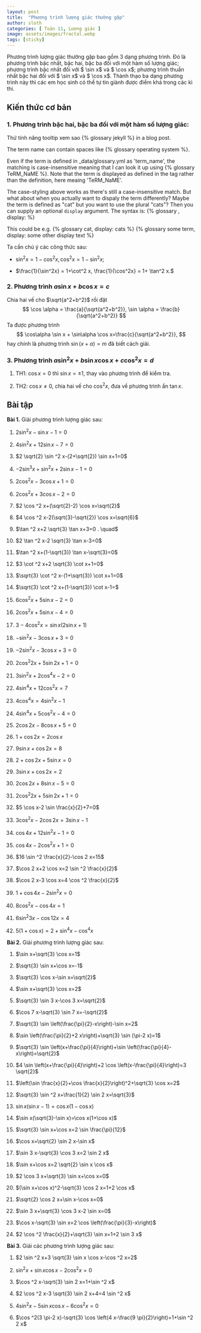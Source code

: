 ```yaml
---
layout: post
title:  "Phương trình lượng giác thường gặp"
author: sloth
categories: [ Toán 11, Lượng giác ]
image: assets/images/fractal.webp
tags: [sticky]
---
```


Phương trình lượng giác thường gặp bao gồm 3 dạng phương trình. Đó là phương trình bậc nhất, bậc hai, bậc ba đối với một hàm số lượng giác; phương trình bậc nhất đối với $ \sin x$ và $ \cos x$; phương trình thuần nhất bậc hai đối  với $ \sin x$ và $ \cos x$. Thành thạo ba dạng phương trình này thì các em học sinh có thể tự tin giành được điểm khá trong các kì thi. 

## Kiến thức cơ bản

### 1. Phương trình bậc hai, bậc ba đối với một hàm số lượng giác:

Thử tính năng tooltip xem sao {% glossary jekyll %} in a blog post.

The term name can contain spaces like {% glossary operating system %}.

Even if the term is defined in _data/glossary.yml as 'term_name', the matching is case-insensitive meaning that I can look it up using {% glossary TeRM_NaME %}. Note that the term is displayed as defined in the tag rather than the definition, here meaing 'TeRM_NaME'.

The case-styling above works as there's still a case-insensitive match. But what about when you actually want to dispaly the term differently? Maybe the term is defined as "cat" but you want to use the plural "cats"? Then you can supply an optional `display` argument. The syntax is:
{% glossary <term>, display: <diplay name> %}

This could be e.g.
{% glossary cat, display: cats %}
{% glossary some term, display: some other display text %}

Ta cần chú ý các công thức sau:

-   $\sin^2x =1 - \cos^2x, \cos^2x =  1 - \sin^2x;$

-   $\frac{1}{\sin^2x}  = 1+\cot^2 x, \frac{1}{\cos^2x} = 1+ \tan^2 x.$

### 2. Phương trình $a\sin x + b \cos x =c$

Chia hai vế cho $\sqrt{a^2+b^2}$ rồi đặt
$$
\cos \alpha = \frac{a}{\sqrt{a^2+b^2}}, \sin \alpha = \frac{b}{\sqrt{a^2+b^2}}
$$
Ta được phương trình
$$
\cos\alpha \sin x + \sin\alpha \cos x=\frac{c}{\sqrt{a^2+b^2}},
$$
hay chính là phương trình  $\sin\left(x+\alpha\right) = m$ đã biết cách giải.

### 3\. Phương trình $a \sin^2x + b \sin x \cos x + c \cos^2x =d$

1.  TH1: $\cos x = 0$ thì $\sin x = \pm 1$, thay vào phương trình để
    kiểm tra.

2.  TH2: $\cos x \ne 0$, chia hai vế cho $\cos^2x$, đưa về phương trình
    ẩn $\tan x.$

## Bài tập

**Bài 1.** Giải phương trình lượng giác sau:

1.  $2 \sin ^2 x-\sin x-1=0$

2.  $4 \sin ^2 x+12 \sin x-7=0$

3.  $2 \sqrt{2} \sin ^2 x-(2+\sqrt{2}) \sin x+1=0$

4.  $-2 \sin ^3 x+\sin ^2 x+2 \sin x-1=0$

5.  $2 \cos ^2 x-3 \cos x+1=0$

6.  $2 \cos ^2 x+3 \cos x-2=0$

7.  $2 \cos ^2 x+(\sqrt{2}-2) \cos x=\sqrt{2}$

8.  $4 \cos ^2 x-2(\sqrt{3}-\sqrt{2}) \cos x=\sqrt{6}$

9.  $\tan ^2 x+2 \sqrt{3} \tan x+3=0 . \quad$

10.  $2 \tan ^2 x-2 \sqrt{3} \tan x-3=0$

11.  $\tan ^2 x+(1-\sqrt{3}) \tan x-\sqrt{3}=0$

12.  $3 \cot ^2 x+2 \sqrt{3} \cot x+1=0$

13.  $\sqrt{3} \cot ^2 x-(1+\sqrt{3}) \cot x+1=0$

14.  $\sqrt{3} \cot ^2 x+(1-\sqrt{3}) \cot x-1=$

15.  $6 \cos ^2 x+5 \sin x-2=0$

16.  $2 \cos ^2 x+5 \sin x-4=0$

17.  $3-4 \cos ^2 x=\sin x(2 \sin x+1)$

18.  $-\sin ^2 x-3 \cos x+3=0$

19.  $-2 \sin ^2 x-3 \cos x+3=0$

20.  $2 \cos ^2 2 x+5 \sin 2 x+1=0$

21.  $3 \sin ^2 x+2 \cos ^4 x-2=0$

22.  $4 \sin ^4 x+12 \cos ^2 x=7$

23.  $4 \cos ^4 x=4 \sin ^2 x-1$

24.  $4 \sin ^4 x+5 \cos ^2 x-4=0$

25.  $2 \cos 2 x-8 \cos x+5=0$

26.  $1+\cos 2 x=2 \cos x$

27.  $9 \sin x+\cos 2 x=8$

28.  $2+\cos 2 x+5 \sin x=0$

29.  $3 \sin x+\cos 2 x=2$

30.  $2 \cos 2 x+8 \sin x-5=0$

31.  $2 \cos ^2 2 x+5 \sin 2 x+1=0$

32.  $5 \cos x-2 \sin \frac{x}{2}+7=0$

33.  $3 \cos ^2 x-2 \cos 2 x=3 \sin x-1$

34.  $\cos 4 x+12 \sin ^2 x-1=0$

35.  $\cos 4 x-2 \cos ^2 x+1=0$

36.  $16 \sin ^2 \frac{x}{2}-\cos 2 x=15$

37.  $\cos 2 x+2 \cos x=2 \sin ^2 \frac{x}{2}$

38.  $\cos 2 x-3 \cos x=4 \cos ^2 \frac{x}{2}$

39.  $1+\cos 4 x-2 \sin ^2 x=0$

40.  $8 \cos ^2 x-\cos 4 x=1$

41.  $6 \sin ^2 3 x-\cos 12 x=4$

42.  $5(1+\cos x)=2+\sin ^4 x-\cos ^4 x$

**Bài 2.** Giải phương trình lượng giác sau:

1.  $\sin x+\sqrt{3} \cos x=1$

2.  $\sqrt{3} \sin x+\cos x=-1$

3.  $\sqrt{3} \cos x-\sin x=\sqrt{2}$

4.  $\sin x+\sqrt{3} \cos x=2$

5.  $\sqrt{3} \sin 3 x-\cos 3 x=\sqrt{2}$

6.  $\cos 7 x-\sqrt{3} \sin 7 x=-\sqrt{2}$

7.  $\sqrt{3} \sin \left(\frac{\pi}{2}-x\right)-\sin x=2$

8.  $\sin \left(\frac{\pi}{2}+2 x\right)+\sqrt{3} \sin (\pi-2 x)=1$

9.  $\sqrt{3} \sin \left(x+\frac{\pi}{4}\right)+\sin \left(\frac{\pi}{4}-x\right)=\sqrt{2}$

10.  $4 \sin \left(x+\frac{\pi}{4}\right)+2 \cos \left(x-\frac{\pi}{4}\right)=3 \sqrt{2}$

11.  $\left(\sin \frac{x}{2}+\cos \frac{x}{2}\right)^2+\sqrt{3} \cos x=2$

12.  $\sqrt{3} \sin ^2 x+\frac{1}{2} \sin 2 x=\sqrt{3}$

13.  $\sin x(\sin x-1)=\cos x(1-\cos x)$

14.  $\sin x(\sqrt{3}-\sin x)=\cos x(1+\cos x)$

15.  $\sqrt{3} \sin x+\cos x=2 \sin \frac{\pi}{12}$

16.  $\cos x=\sqrt{2} \sin 2 x-\sin x$

17.  $\sin 3 x-\sqrt{3} \cos 3 x=2 \sin 2 x$

18.  $\sin x+\cos x=2 \sqrt{2} \sin x \cos x$

19.  $2 \cos 3 x+\sqrt{3} \sin x+\cos x=0$

20.  $(\sin x+\cos x)^2-\sqrt{3} \cos 2 x=1+2 \cos x$

21.  $\sqrt{2} \cos 2 x+\sin x-\cos x=0$

22.  $\sin 3 x+\sqrt{3} \cos 3 x-2 \sin x=0$

23.  $\cos x-\sqrt{3} \sin x=2 \cos \left(\frac{\pi}{3}-x\right)$

24.  $2 \cos ^2 \frac{x}{2}+\sqrt{3} \sin x=1+2 \sin 3 x$

**Bài 3.** Giải các phương trình lượng giác sau:

1.  $2 \sin ^2 x+3 \sqrt{3} \sin x \cos x-\cos ^2 x=2$

2.  $\sin ^2 x+\sin x \cos x-2 \cos ^2 x=0$

3.  $\cos ^2 x-\sqrt{3} \sin 2 x=1+\sin ^2 x$

4.  $2 \cos ^2 x-3 \sqrt{3} \sin 2 x+4=4 \sin ^2 x$

5.  $4 \sin ^2 x-5 \sin x \cos x-6 \cos ^2 x=0$

6.  $\cos ^2(3 \pi-2 x)-\sqrt{3} \cos \left(4 x-\frac{9 \pi}{2}\right)=1+\sin ^2 2 x$